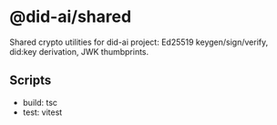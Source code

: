 # @did-ai/shared

Shared crypto utilities for did-ai project: Ed25519 keygen/sign/verify, did:key derivation, JWK thumbprints.

## Scripts
- build: tsc
- test: vitest
